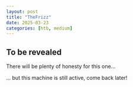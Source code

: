 ```yaml
---
layout: post
title: "TheFrizz"
date: 2025-03-23
categories: [htb, medium]
---
```


## To be revealed
There will be plenty of honesty for this one...

... but this machine is still active, come back later!

